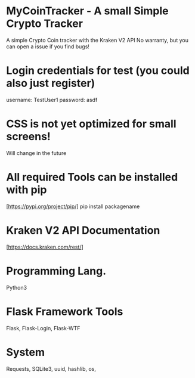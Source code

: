 # MyCoinTracker - A small Simple Crypto Tracker
A simple Crypto Coin tracker with the Kraken V2 API 
No warranty, but you can open a issue if you find bugs!

# Login credentials for test (you could also just register)
username: TestUser1
password: asdf

# CSS is not yet optimized for small screens!
Will change in the future

# All required Tools can be installed with pip
[https://pypi.org/project/pip/] 
pip install packagename

# Kraken V2 API Documentation
[https://docs.kraken.com/rest/]

# Programming Lang. 
Python3

# Flask Framework Tools
Flask,
Flask-Login,
Flask-WTF

# System 
Requests,
SQLite3,
uuid,
hashlib,
os,
